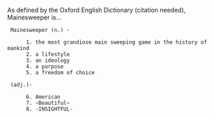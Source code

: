 As defined by the Oxford English Dictionary (citation needed), Mainesweeper is...

     Mainesweeper (n.) -
     
          1. the most grandiose main sweeping game in the history of mankind
          2. a lifestyle
          3. an ideology
          4. a purpose
          5. a freedom of choice
          
     (adj.)-
          
          6. American
          7. ~Beautiful~
          8. -INSIGHTFUL-
